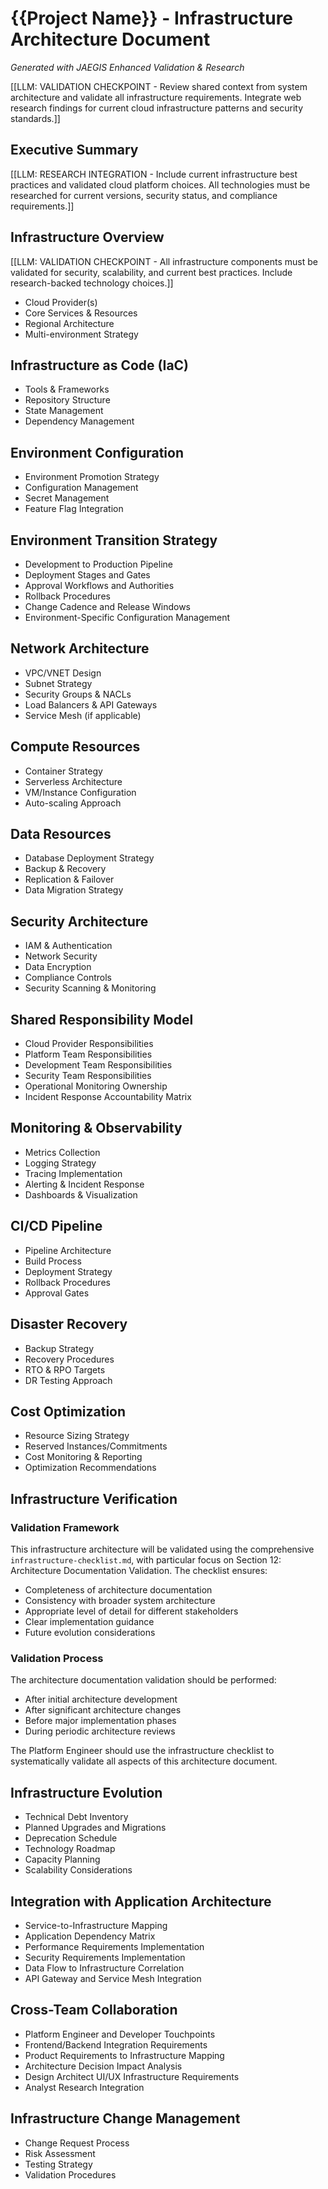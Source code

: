 # {{Project Name}} - Infrastructure Architecture Document
*Generated with JAEGIS Enhanced Validation & Research*

[[LLM: VALIDATION CHECKPOINT - Review shared context from system architecture and validate all infrastructure requirements. Integrate web research findings for current cloud infrastructure patterns and security standards.]]

## Executive Summary

[[LLM: RESEARCH INTEGRATION - Include current infrastructure best practices and validated cloud platform choices. All technologies must be researched for current versions, security status, and compliance requirements.]]

## Infrastructure Overview

[[LLM: VALIDATION CHECKPOINT - All infrastructure components must be validated for security, scalability, and current best practices. Include research-backed technology choices.]]

- Cloud Provider(s)
- Core Services & Resources
- Regional Architecture
- Multi-environment Strategy

## Infrastructure as Code (IaC)

- Tools & Frameworks
- Repository Structure
- State Management
- Dependency Management

## Environment Configuration

- Environment Promotion Strategy
- Configuration Management
- Secret Management
- Feature Flag Integration

## Environment Transition Strategy

- Development to Production Pipeline
- Deployment Stages and Gates
- Approval Workflows and Authorities
- Rollback Procedures
- Change Cadence and Release Windows
- Environment-Specific Configuration Management

## Network Architecture

- VPC/VNET Design
- Subnet Strategy
- Security Groups & NACLs
- Load Balancers & API Gateways
- Service Mesh (if applicable)

## Compute Resources

- Container Strategy
- Serverless Architecture
- VM/Instance Configuration
- Auto-scaling Approach

## Data Resources

- Database Deployment Strategy
- Backup & Recovery
- Replication & Failover
- Data Migration Strategy

## Security Architecture

- IAM & Authentication
- Network Security
- Data Encryption
- Compliance Controls
- Security Scanning & Monitoring

## Shared Responsibility Model

- Cloud Provider Responsibilities
- Platform Team Responsibilities
- Development Team Responsibilities
- Security Team Responsibilities
- Operational Monitoring Ownership
- Incident Response Accountability Matrix

## Monitoring & Observability

- Metrics Collection
- Logging Strategy
- Tracing Implementation
- Alerting & Incident Response
- Dashboards & Visualization

## CI/CD Pipeline

- Pipeline Architecture
- Build Process
- Deployment Strategy
- Rollback Procedures
- Approval Gates

## Disaster Recovery

- Backup Strategy
- Recovery Procedures
- RTO & RPO Targets
- DR Testing Approach

## Cost Optimization

- Resource Sizing Strategy
- Reserved Instances/Commitments
- Cost Monitoring & Reporting
- Optimization Recommendations

## Infrastructure Verification

### Validation Framework

This infrastructure architecture will be validated using the comprehensive `infrastructure-checklist.md`, with particular focus on Section 12: Architecture Documentation Validation. The checklist ensures:

- Completeness of architecture documentation
- Consistency with broader system architecture
- Appropriate level of detail for different stakeholders
- Clear implementation guidance
- Future evolution considerations

### Validation Process

The architecture documentation validation should be performed:

- After initial architecture development
- After significant architecture changes
- Before major implementation phases
- During periodic architecture reviews

The Platform Engineer should use the infrastructure checklist to systematically validate all aspects of this architecture document.

## Infrastructure Evolution

- Technical Debt Inventory
- Planned Upgrades and Migrations
- Deprecation Schedule
- Technology Roadmap
- Capacity Planning
- Scalability Considerations

## Integration with Application Architecture

- Service-to-Infrastructure Mapping
- Application Dependency Matrix
- Performance Requirements Implementation
- Security Requirements Implementation
- Data Flow to Infrastructure Correlation
- API Gateway and Service Mesh Integration

## Cross-Team Collaboration

- Platform Engineer and Developer Touchpoints
- Frontend/Backend Integration Requirements
- Product Requirements to Infrastructure Mapping
- Architecture Decision Impact Analysis
- Design Architect UI/UX Infrastructure Requirements
- Analyst Research Integration

## Infrastructure Change Management

- Change Request Process
- Risk Assessment
- Testing Strategy
- Validation Procedures

